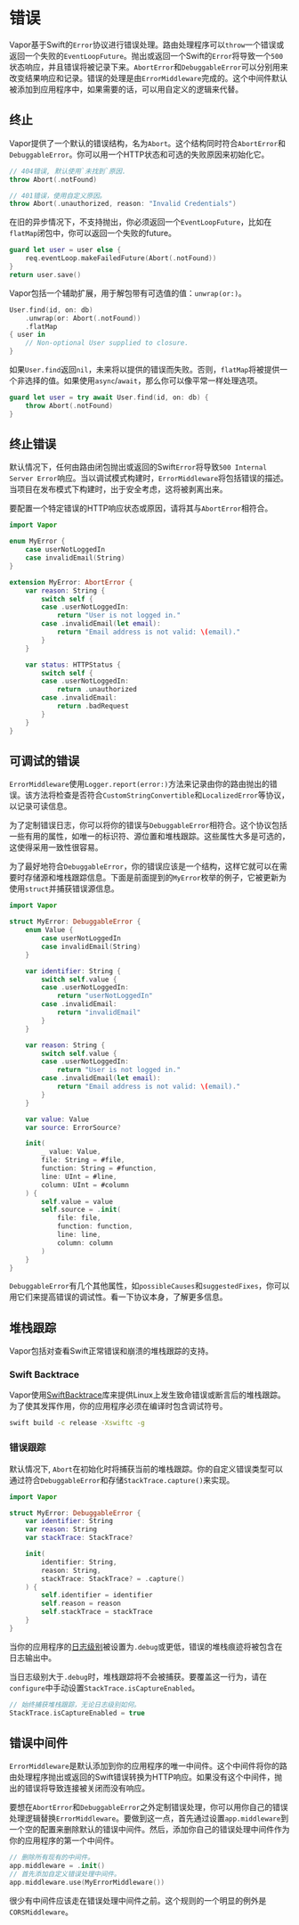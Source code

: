 # 错误

Vapor基于Swift的`Error`协议进行错误处理。路由处理程序可以`throw`一个错误或返回一个失败的`EventLoopFuture`。抛出或返回一个Swift的`Error`将导致一个`500`状态响应，并且错误将被记录下来。`AbortError`和`DebuggableError`可以分别用来改变结果响应和记录。错误的处理是由`ErrorMiddleware`完成的。这个中间件默认被添加到应用程序中，如果需要的话，可以用自定义的逻辑来代替。

## 终止

Vapor提供了一个默认的错误结构，名为`Abort`。这个结构同时符合`AbortError`和`DebuggableError`。你可以用一个HTTP状态和可选的失败原因来初始化它。

```swift
// 404错误, 默认使用`未找到`原因.
throw Abort(.notFound)

// 401错误，使用自定义原因。
throw Abort(.unauthorized, reason: "Invalid Credentials")
```

在旧的异步情况下，不支持抛出，你必须返回一个`EventLoopFuture`，比如在`flatMap`闭包中，你可以返回一个失败的future。

```swift
guard let user = user else {
    req.eventLoop.makeFailedFuture(Abort(.notFound))    
}
return user.save()
```

Vapor包括一个辅助扩展，用于解包带有可选值的值：`unwrap(or:)`。

```swift
User.find(id, on: db)
    .unwrap(or: Abort(.notFound))
    .flatMap 
{ user in
    // Non-optional User supplied to closure.
}
```

如果`User.find`返回`nil`，未来将以提供的错误而失败。否则，`flatMap`将被提供一个非选择的值。如果使用`async`/`await`，那么你可以像平常一样处理选项。

```swift
guard let user = try await User.find(id, on: db) {
    throw Abort(.notFound)
}
```


## 终止错误

默认情况下，任何由路由闭包抛出或返回的Swift`Error`将导致`500 Internal Server Error`响应。当以调试模式构建时，`ErrorMiddleware`将包括错误的描述。当项目在发布模式下构建时，出于安全考虑，这将被剥离出来。

要配置一个特定错误的HTTP响应状态或原因，请将其与`AbortError`相符合。

```swift
import Vapor

enum MyError {
    case userNotLoggedIn
    case invalidEmail(String)
}

extension MyError: AbortError {
    var reason: String {
        switch self {
        case .userNotLoggedIn:
            return "User is not logged in."
        case .invalidEmail(let email):
            return "Email address is not valid: \(email)."
        }
    }

    var status: HTTPStatus {
        switch self {
        case .userNotLoggedIn:
            return .unauthorized
        case .invalidEmail:
            return .badRequest
        }
    }
}
```

## 可调试的错误

`ErrorMiddleware`使用`Logger.report(error:)`方法来记录由你的路由抛出的错误。该方法将检查是否符合`CustomStringConvertible`和`LocalizedError`等协议，以记录可读信息。

为了定制错误日志，你可以将你的错误与`DebuggableError`相符合。这个协议包括一些有用的属性，如唯一的标识符、源位置和堆栈跟踪。这些属性大多是可选的，这使得采用一致性很容易。

为了最好地符合`DebuggableError`，你的错误应该是一个结构，这样它就可以在需要时存储源和堆栈跟踪信息。下面是前面提到的`MyError`枚举的例子，它被更新为使用`struct`并捕获错误源信息。

```swift
import Vapor

struct MyError: DebuggableError {
    enum Value {
        case userNotLoggedIn
        case invalidEmail(String)
    }

    var identifier: String {
        switch self.value {
        case .userNotLoggedIn:
            return "userNotLoggedIn"
        case .invalidEmail:
            return "invalidEmail"
        }
    }

    var reason: String {
        switch self.value {
        case .userNotLoggedIn:
            return "User is not logged in."
        case .invalidEmail(let email):
            return "Email address is not valid: \(email)."
        }
    }

    var value: Value
    var source: ErrorSource?

    init(
        _ value: Value,
        file: String = #file,
        function: String = #function,
        line: UInt = #line,
        column: UInt = #column
    ) {
        self.value = value
        self.source = .init(
            file: file,
            function: function,
            line: line,
            column: column
        )
    }
}
```

`DebuggableError`有几个其他属性，如`possibleCauses`和`suggestedFixes`，你可以用它们来提高错误的调试性。看一下协议本身，了解更多信息。

## 堆栈跟踪

Vapor包括对查看Swift正常错误和崩溃的堆栈跟踪的支持。

### Swift Backtrace

Vapor使用[SwiftBacktrace](https://github.com/swift-server/swift-backtrace)库来提供Linux上发生致命错误或断言后的堆栈跟踪。为了使其发挥作用，你的应用程序必须在编译时包含调试符号。

```sh
swift build -c release -Xswiftc -g
```

### 错误跟踪

默认情况下, `Abort`在初始化时将捕获当前的堆栈跟踪。你的自定义错误类型可以通过符合`DebuggableError`和存储`StackTrace.capture()`来实现。

```swift
import Vapor

struct MyError: DebuggableError {
    var identifier: String
    var reason: String
    var stackTrace: StackTrace?

    init(
        identifier: String,
        reason: String,
        stackTrace: StackTrace? = .capture()
    ) {
        self.identifier = identifier
        self.reason = reason
        self.stackTrace = stackTrace
    }
}
```

当你的应用程序的[日志级别](logging.md#level)被设置为`.debug`或更低，错误的堆栈痕迹将被包含在日志输出中。

当日志级别大于`.debug`时，堆栈跟踪将不会被捕获。要覆盖这一行为，请在`configure`中手动设置`StackTrace.isCaptureEnabled`。

```swift
// 始终捕获堆栈跟踪，无论日志级别如何。
StackTrace.isCaptureEnabled = true
```

## 错误中间件

`ErrorMiddleware`是默认添加到你的应用程序的唯一中间件。这个中间件将你的路由处理程序抛出或返回的Swift错误转换为HTTP响应。如果没有这个中间件，抛出的错误将导致连接被关闭而没有响应。

要想在`AbortError`和`DebuggableError`之外定制错误处理，你可以用你自己的错误处理逻辑替换`ErrorMiddleware`。要做到这一点，首先通过设置`app.middleware`到一个空的配置来删除默认的错误中间件。然后，添加你自己的错误处理中间件作为你的应用程序的第一个中间件。

```swift
// 删除所有现有的中间件。
app.middleware = .init()
// 首先添加自定义错误处理中间件。
app.middleware.use(MyErrorMiddleware())
```

很少有中间件应该走在错误处理中间件之前。这个规则的一个明显的例外是`CORSMiddleware`。
